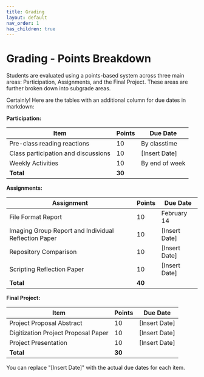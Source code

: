 ```yaml
---
title: Grading
layout: default
nav_order: 1
has_children: true
---
```


# Grading - Points Breakdown

Students are evaluated using a points-based system across three main areas: Participation, Assignments, and the Final Project. These areas are further broken down into subgrade areas.

Certainly! Here are the tables with an additional column for due dates in markdown:

**Participation:**

| Item                              | Points | Due Date      |
|-----------------------------------|-------|---------------|
| Pre-class reading reactions        | 10    | By classtime |
| Class participation and discussions | 10    | [Insert Date] |
| Weekly Activities                         | 10    | By end of week |
| **Total**                         | **30** |               |

**Assignments:**

| Assignment                                   | Points | Due Date      |
|---------------------------------------------|-------|---------------|
| File Format Report                           | 10    | February 14 |
| Imaging Group Report and Individual Reflection Paper | 10    | [Insert Date] |
| Repository Comparison                        | 10    | [Insert Date] |
| Scripting Reflection Paper                   | 10    | [Insert Date] |
| **Total**                                    | **40** |               |

**Final Project:**

| Item                              | Points | Due Date      |
|-----------------------------------|-------|---------------|
| Project Proposal Abstract          | 10    | [Insert Date] |
| Digitization Project Proposal Paper | 10    | [Insert Date] |
| Project Presentation               | 10    | [Insert Date] |
| **Total**                         | **30** |               |

You can replace "[Insert Date]" with the actual due dates for each item.


